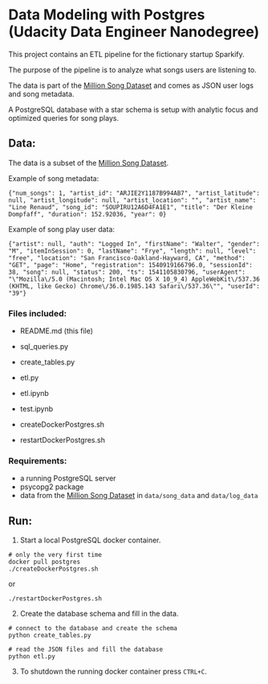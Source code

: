 # Data Modeling with Postgres (Udacity Data Engineer Nanodegree)
This project contains an ETL pipeline for the fictionary startup Sparkify.

The purpose of the pipeline is to analyze what songs users are listening to.

The data is part of the [Million Song Dataset] and comes as JSON user logs and song metadata.

A PostgreSQL database with a star schema is setup with analytic focus and optimized queries for song plays.


## Data:
The data is a subset of the [Million Song Dataset].

Example of song metadata:
```
{"num_songs": 1, "artist_id": "ARJIE2Y1187B994AB7", "artist_latitude": null, "artist_longitude": null, "artist_location": "", "artist_name": "Line Renaud", "song_id": "SOUPIRU12A6D4FA1E1", "title": "Der Kleine Dompfaff", "duration": 152.92036, "year": 0}
```

Example of song play user data:
```
{"artist": null, "auth": "Logged In", "firstName": "Walter", "gender": "M", "itemInSession": 0, "lastName": "Frye", "length": null, "level": "free", "location": "San Francisco-Oakland-Hayward, CA", "method": "GET", "page": "Home", "registration": 1540919166796.0, "sessionId": 38, "song": null, "status": 200, "ts": 1541105830796, "userAgent": "\"Mozilla\/5.0 (Macintosh; Intel Mac OS X 10_9_4) AppleWebKit\/537.36 (KHTML, like Gecko) Chrome\/36.0.1985.143 Safari\/537.36\"", "userId": "39"}
```


### Files included:
- README.md (this file)
- sql_queries.py
- create_tables.py
- etl.py
- etl.ipynb
- test.ipynb

- createDockerPostgres.sh
- restartDockerPostgres.sh


### Requirements:
- a running PostgreSQL server
- psycopg2 package
- data from the [Million Song Dataset] in `data/song_data` and `data/log_data`


## Run:
1. Start a local PostgreSQL docker container.
```
# only the very first time
docker pull postgres
./createDockerPostgres.sh
```
or
```
./restartDockerPostgres.sh
```

2. Create the database schema and fill in the data.
```
# connect to the database and create the schema
python create_tables.py

# read the JSON files and fill the database
python etl.py
```

3. To shutdown the running docker container press `CTRL+C`.

[Million Song Dataset]: http://millionsongdataset.com
